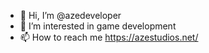 - 👋 Hi, I’m @azedeveloper
- 👀 I’m interested in game development
- 📫 How to reach me https://azestudios.net/

<!---
azedeveloper/azedeveloper is a ✨ special ✨ repository because its `README.md` (this file) appears on your GitHub profile.
You can click the Preview link to take a look at your changes.
--->
